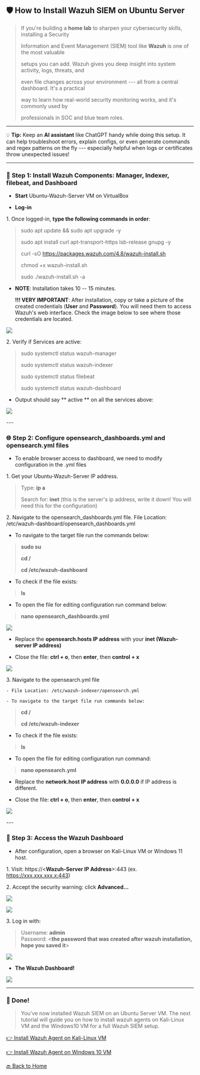 ﻿## **🛡️ How to Install Wazuh SIEM on Ubuntu Server**

> If you\'re building a **home lab** to sharpen your cybersecurity
> skills, installing a Security
>
> Information and Event Management (SIEM) tool like **Wazuh** is one of
> the most valuable
>
> setups you can add. Wazuh gives you deep insight into system activity,
> logs, threats, and
>
> even file changes across your environment --- all from a central
> dashboard. It\'s a practical
>
> way to learn how real-world security monitoring works, and it\'s
> commonly used by
>
> professionals in SOC and blue team roles.

---

💡 **Tip:** Keep an **AI assistant** like ChatGPT handy while doing this setup. It can help troubleshoot errors, explain configs, or even generate commands and regex patterns on the fly --- especially helpful when logs or certificates throw unexpected issues!

---

### 📎 **Step 1: Install Wazuh Components: Manager, Indexer, filebeat, and Dashboard**

- **Start** Ubuntu-Wazuh-Server VM on VirtualBox

- **Log-in**

1\.  Once logged-in, **type the following commands in order**:

> sudo apt update && sudo apt upgrade -y
>
> sudo apt install curl apt-transport-https lsb-release gnupg -y
>
> curl -sO https://packages.wazuh.com/4.8/wazuh-install.sh
>
> chmod +x wazuh-install.sh
>
> sudo ./wazuh-install.sh -a

- **NOTE**: Installation takes 10 -- 15 minutes.

  **!!! VERY IMPORTANT**: After installation, copy or take a picture of the created credentials (**User** and **Password**). You will need them to access Wazuh's web interface. Check the image below to see where those credentials are located.

![](../images/5wazuh2-images/1.png) 

2\.  Verify if Services are active:

> sudo systemctl status wazuh-manager
>
> sudo systemctl status wazuh-indexer
>
> sudo systemctl status filebeat
>
> sudo systemctl status wazuh-dashboard

- Output should say ** active ** on all the services above:

![](../images/5wazuh2-images/2.png) 

\---
### 🌐 Step 2: Configure opensearch_dashboards.yml and opensearch.yml files 

- To enable browser access to dashboard, we need to modify configuration in the .yml files

1\.  Get your Ubuntu-Wazuh-Server IP address.

> Type: **ip a**
>
> Search for: **inet** (this is the server's ip address, write it down! You will need this for the configuration)

2\.  Navigate to the opensearch_dashboards.yml file. File Location: /etc/wazuh-dashboard/opensearch_dashboards.yml

- To navigate to the target file run the commands below:

> **sudo su**
>
> **cd /**
>
> **cd /etc/wazuh-dashboard**

- To check if the file exists:

> **ls**

- To open the file for editing configuration run command below:

> **nano opensearch_dashboards.yml**

![](../images/5wazuh2-images/3.png) 

- Replace the **opensearch.hosts IP address** with your **inet (Wazuh-server IP address)**

- Close the file: **ctrl + o**, then **enter**, then **control + x**

![](../images/5wazuh2-images/4.png) 

3\.  Navigate to the opensearch.yml file

    - File Location: /etc/wazuh-indexer/opensearch.yml

    - To navigate to the target file run commands below:

> **cd /**
>
> **cd /etc/wazuh-indexer**

- To check if the file exists:

> **ls**

- To open the file for editing configuration run command:

> **nano opensearch.yml**

- Replace the **network.host IP address** with **0.0.0.0** if IP address is different.

- Close the file: **ctrl + o**, then **enter**, then **control + x**

![](../images/5wazuh2-images/5.png) 

\---

### 🔐 Step 3: Access the Wazuh Dashboard

- After configuration, open a browser on Kali-Linux VM or Windows 11 host.

1\.  Visit: https://<**Wazuh-Server IP Address**\>:443 (ex. https://xxx.xxx.xxx.x:443)

2\.  Accept the security warning: click **Advanced...**

![](../images/5wazuh2-images/6.png) 

![](../images/5wazuh2-images/7.png) 

3\. Log in with:

> Username: **admin**\
> Password: \<**the password that was created after wazuh installation, hope you saved it**\>

![](../images/5wazuh2-images/8.png) 

- **The Wazuh Dashboard!**

![](../images/5wazuh2-images/9.png) 

---
### 🎉 Done!

> You've now installed Wazuh SIEM on an Ubuntu Server VM.
> The next tutorial will guide you on how to install wazuh agents on
> Kali-Linux VM and the Windows10 VM for a full Wazuh SIEM setup.

[👉 Install Wazuh Agent on Kali-Linux VM](/6KaliAgent_page.md)

[👉 Install Wazuh Agent on Windows 10 VM](/7WinAgent_page.md)

[🔙 Back to Home](../index.md)








